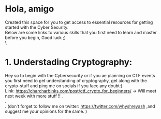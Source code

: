 # Hola, amigo
Created this space for you to get access to essential resources for getting started with the Cyber Security.\
Below are some links to various skills that you first need to learn and master before you begin, Good luck ;) \
\
# 1. Understading Cryptography:
Hey so to begin with the Cybersecurity or if you ae planning on CTF events you first need to get understanding of cryptography, get along with the crypto-stuff and ping me on socials if you face any doubt:)\
Link: https://charcharbinks.com/post/ctf_crypto_for_beginners/
-> Will meet next week with more stuff !!
.\
.\
.
(don't forget to follow me on twitter: https://twitter.com/whyshreyash ,and suggest me your opinions for the same. )
